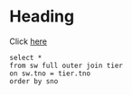 <!-- Heading -->

# Heading

<!-- Link -->
Click [here](http://youtube.com)

```mysql
select *
from sw full outer join tier
on sw.tno = tier.tno
order by sno

```
